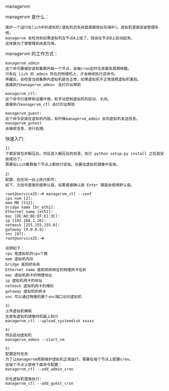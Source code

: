 managervm

managervm 是什么：

    维护一个运行在lich中的虚拟机(虚拟机的系统盘直接放在存储中)。虚拟机里面安装管理系统。
    managervm 会检测到如果虚拟机在节点A上挂了，就会在节点B上启动起来。
    这样做为了使管理系统高可用。

managervm 的工作方式：

    managervm_admin
    这个命令要被安装到集群内每一个节点，会被cron定时任务服务周期唤醒。
    只有在 Lich 的 admin 所在的物理机上，才会继续执行该命令。
    唤醒后，会检查当前集群内虚拟机是否正常，如果虚拟机不正常就把虚拟机重启。
    直接执行managervm_admin　会打印出帮助

    managervm_ctl:
    这个命令行是帮助设置环境，和手动控制虚拟机的启动、关闭。
    直接执行managervm_ctl 会打印出帮助

    managervm_guest:
    这个命令安装在虚拟机内部。有时候managervm_admin 会向虚拟机发送信息，managervm_gutest
    会接收信息，进行处理。


快速入门:

    1) 
    下载安装包并解压后，然后进入解压后的目录，执行 python setup.py install 之后就安装成功了。
    需要在Lich集群每个节点上都执行安装。也要在虚拟机镜像中安装。

    2）
    配置，在任何一台上执行即可:
    如下，方括号里面的是默认值，如果直接确认按 Enter 键就会使用默认值。

    root@service25:~# managervm_ctl --conf
    cpu num [2]:
    mem MB [512]:
    bridge name [br_eth1]:
    Ethernet name [eth1]:
    mac [DE:AD:BE:EF:E1:3C]:
    ip [192.168.1.26]:
    netmask [255.255.255.0]:
    gateway [0.0.0.0]:
    vnc [87]:
    root@service25:~# 

    说明如下：
    cpu 是虚拟机的cpu个数
    mem 虚拟机内存
    bridge 是网桥名称
    Ethernet name 是和网桥绑定的物理网卡名称
    mac 虚拟机网卡的物理地址
    ip 虚拟机网卡的地址
    netmask 虚拟机网卡的掩码
    gateway 虚拟机的网关
    vnc 可以通过物理机哪个vnc端口访问虚拟机

    3)
    上传虚拟机模板
    在放有虚拟机镜像的机器上执行
    managervm_ctl --upload_systemdisk xxxxx

    4)
    然后启动虚拟机
    managervm_admin --start_vm

    5)
    配置定时任务
    为了让managervm周期维护虚拟机正常运行，需要在每个节点上配置cron。
    在每个节点上使用下面命令配置：
    managervm_ctl --add_admin_cron

    并在虚拟机里面执行: 
    managervm_ctl --add_guest_cron
